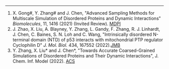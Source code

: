---
1. X. Gong#, Y. Zhang# and J. Chen, "Advanced Sampling Methods for Multiscale Simulation of Disordered Proteins and Dynamic Interactions" <i>Biomolecules</i>, 11, 1416 (2021) (Invited Review). [MDPI](https://www.mdpi.com/2218-273X/11/10/1416)
2. J. Zhao, X. Liu, A. Blayney, Y. Zhang, L. Gandy, F. Zhang, R. J. Linhardt, J. Chen, C. Baines, S. N. Loh and C. Wang, "Intrinsically disordered N-terminal domain (NTD) of p53 interacts with mitochondrial PTP regulator Cyclophilin D" <i>J. Mol. Biol.</i> 434, 167552 (2022).[JMB](https://pubmed.ncbi.nlm.nih.gov/35341741/)
3. Y. Zhang, X. Liu* and J. Chen*, "Towards Accurate Coarsed-Grained Simulations of Disordered Proteins and Their Dynamic Interactions", J. Chem. Inf. Model (2022). [ACS](https://pubs.acs.org/doi/full/10.1021/acs.jcim.2c00974)
